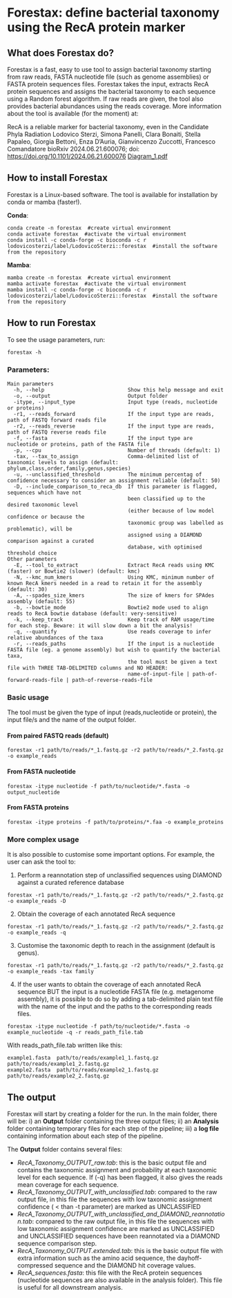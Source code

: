 # Forestax: define bacterial taxonomy using the RecA protein marker

## What does Forestax do?
Forestax is a fast, easy to use tool to assign bacterial taxonomy starting from raw reads, FASTA nucleotide file (such as genome assemblies) or FASTA protein sequences files. Forestax takes the input, extracts RecA protein sequences and assigns the bacterial taxonomy to each sequence using a Random forest algorithm. If raw reads are given, the tool also provides bacterial abundances using the reads coverage. More information about the tool is available (for the moment) at:

  RecA is a reliable marker for bacterial taxonomy, even in the Candidate Phyla Radiation
Lodovico Sterzi, Simona Panelli, Clara Bonaiti, Stella Papaleo, Giorgia Bettoni, Enza D’Auria, Gianvincenzo Zuccotti, Francesco Comandatore
bioRxiv 2024.06.21.600076; doi: https://doi.org/10.1101/2024.06.21.600076
[Diagram_1.pdf](https://github.com/user-attachments/files/19869649/Diagram_1.pdf)

## How to install Forestax
Forestax is a Linux-based software. The tool is available for installation by conda or mamba (faster!).

**Conda**:
```
conda create -n forestax  #create virtual environment
conda activate forestax  #activate the virtual environment
conda install -c conda-forge -c bioconda -c r lodovicosterzi/label/LodovicoSterzi::forestax  #install the software from the repository
```
**Mamba**:
```
mamba create -n forestax  #create virtual environment
mamba activate forestax  #activate the virtual environment
mamba install -c conda-forge -c bioconda -c r lodovicosterzi/label/LodovicoSterzi::forestax  #install the software from the repository
```

## How to run Forestax

To see the usage parameters, run:
```
forestax -h
```

### Parameters:
```
Main parameters
  -h, --help                           Show this help message and exit
  -o, --output                         Output folder
  -itype, --input_type                 Input type (reads, nucleotide or proteins)
  -r1, --reads_forward                 If the input type are reads, path of FASTQ forward reads file
  -r2, --reads_reverse                 If the input type are reads, path of FASTQ reverse reads file
  -f, --fasta                          If the input type are nucleotide or proteins, path of the FASTA file
  -p, --cpu                            Number of threads (default: 1)
  -tax, --tax_to_assign                Comma-delimited list of taxonomic levels to assign (default: phylum,class,order,family,genus,species)
  -u, --unclassified_threshold         The minimum percentag of confidence necessary to consider an assignment reliable (default: 50)
  -D, --include_comparison_to_reca_db  If this parameter is flagged, sequences which have not
                                       been classified up to the desired taxonomic level
                                       (either because of low model confidence or because the
                                       taxonomic group was labelled as problematic), will be
                                       assigned using a DIAMOND comparison against a curated
                                       database, with optimised threshold choice
Other parameters
  -E, --tool_to_extract                Extract RecA reads using KMC (faster) or Bowtie2 (slower) (default: kmc)
  -N, --kmc_num_kmers                  Using KMC, minimum number of known RecA kmers needed in a read to retain it for the assembly (default: 30)
  -A, --spades_size_kmers              The size of kmers for SPAdes assembly (default: 55)
  -b, --bowtie_mode                    Bowtie2 mode used to align reads to RecA bowtie database (default: very-sensitive)
  -k, --keep_track                     Keep track of RAM usage/time for each step. Beware: it will slow down a bit the analysis!
  -q, --quantify                       Use reads coverage to infer relative abundances of the taxa
  -r, --reads_paths                    If the input is a nucleotide FASTA file (eg. a genome assembly) but wish to quantify the bacterial taxa, 
                                       the tool must be given a text file with THREE TAB-DELIMITED columns and NO HEADER: 
                                       name-of-input-file | path-of-forward-reads-file | path-of-reverse-reads-file
```
### Basic usage
The tool must be given the type of input (reads,nucleotide or protein), the input file/s and the name of the output folder. 

#### From paired FASTQ reads (default)
```
forestax -r1 path/to/reads/*_1.fastq.gz -r2 path/to/reads/*_2.fastq.gz -o example_reads
```
#### From FASTA nucleotide
```
forestax -itype nucleotide -f path/to/nucleotide/*.fasta -o output_nucleotide
```
#### From FASTA proteins
```
forestax -itype proteins -f path/to/proteins/*.faa -o example_proteins
```

### More complex usage
It is also possible to customise some important options. 
For example, the user can ask the tool to:
1) Perform a reannotation step of unclassified sequences using DIAMOND against a curated reference database
```
forestax -r1 path/to/reads/*_1.fastq.gz -r2 path/to/reads/*_2.fastq.gz -o example_reads -D
```
2) Obtain the coverage of each annotated RecA sequence
```
forestax -r1 path/to/reads/*_1.fastq.gz -r2 path/to/reads/*_2.fastq.gz -o example_reads -q
```
3) Customise the taxonomic depth to reach in the assignment (default is genus).
```
forestax -r1 path/to/reads/*_1.fastq.gz -r2 path/to/reads/*_2.fastq.gz -o example_reads -tax family
```
4) If the user wants to obtain the coverage of each annotated RecA sequence BUT the input is a nucleotide FASTA file (e.g. metagenome assembly), it is possible to do so by adding a tab-delimited plain text file with the name of the input and the paths to the corresponding reads files. 
```
forestax -itype nucleotide -f path/to/nucleotide/*.fasta -o example_nucleotide -q -r reads_path_file.tab
```
With reads_path_file.tab written like this:
```
example1.fasta  path/to/reads/example1_1.fastq.gz  path/to/reads/example1_2.fastq.gz
example2.fasta  path/to/reads/example2_1.fastq.gz  path/to/reads/example2_2.fastq.gz
```
## The output
Forestax will start by creating a folder for the run. In the main folder, there will be: i) an **Output** folder containing the three output files; ii) an **Analysis** folder containing temporary files for each step of the pipeline;  iii) a **log file** containing information about each step of the pipeline.

The **Output** folder contains several files:
- *RecA_Taxonomy_OUTPUT_raw.tab*: this is the basic output file and contains the taxonomic assignment and probability at each taxonomic level for each sequence. If (-q) has been flagged, it also gives the reads mean coverage for each sequence. 
- *RecA_Taxonomy_OUTPUT_with_unclassified.tab*: compared to the raw output file, in this file the sequences with low taxonomic assignment confidence ( < than -t parameter) are marked as UNCLASSIFIED  
- *RecA_Taxonomy_OUTPUT_with_unclassified_and_DIAMOND_reannotation.tab*: compared to the raw output file, in this file the sequences with low taxonomic assignment confidence are marked as UNCLASSIFIED and UNCLASSIFIED sequences have been reannotated via a DIAMOND sequence comparison step.  
- *RecA_Taxonomy_OUTPUT.extended.tab*: this is the basic output file with extra information such as the amino acid sequence, the dayhoff-compressed sequence and the DIAMOND hit coverage values. 
- *RecA_sequences.fasta*: this file with the RecA protein sequences (nucleotide sequences are also available in the analysis folder). This file is useful for all downstream analysis.


